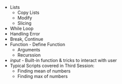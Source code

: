 * Lists 
  * Copy Lists
  * Modify 
  * Slicing 
* While Loop
* Handling Error
* Break, Continue
* Function - Define Function
  * Arguments
  * Recurssion
* *input* - Built-in function & tricks to interact with user 
* Typical Scripts covered in Third Session: 
  * Finding mean of numbers 
  * Finding max of numbers
 





